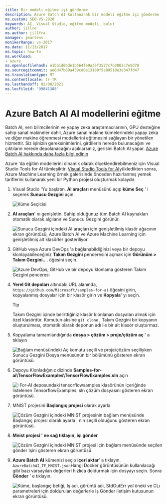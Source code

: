 ```yaml
---
title: Bir modeli eğitme işi gönderme
description: Azure Batch AI kullanarak bir modeli eğitme işi gönderme
ms.custom: SEO-VS-2020
keywords: AI, Visual Studio, eğitme modeli, bulut
author: jillre
ms.author: jillfra
manager: jmartens
monikerRange: vs-2017
ms.date: 11/13/2017
ms.topic: how-to
ms.workload:
- azure
ms.openlocfilehash: e1bb1d0bde1b564fe9a35f3527c7b3803c7e9d78
ms.sourcegitcommit: ae6d47b09a439cd0e13180f5e89510e3e347fd47
ms.translationtype: MT
ms.contentlocale: tr-TR
ms.lasthandoff: 02/08/2021
ms.locfileid: "99841308"
---
```

# <a name="train-ai-models-in-azure-batch-ai"></a>Azure Batch AI AI modellerini eğitme

Batch AI, veri bilimcilerinin ve yapay zeka araştırmacılarının, GPU desteğine sahip sanal makineler dahil, Azure sanal makine kümelerindeki yapay zeka ve diğer makine öğrenmesi modellerini eğitmesini sağlayan bir yönetilen hizmettir. Siz işinizin gereksinimlerini, girdilerin nerede bulunacağını ve çıktıların nerede depolanacağını açıklarsınız, gerisini Batch AI yapar. [Azure Batch AI hakkında daha fazla bilgi edinin](/azure/batch-ai/overview)

Azure 'da eğitim modellerini dinamik olarak ölçeklendirebilmeniz için Visual Studio Tools for AI tümleşiktir.  [Visual Studio Tools for AI](installation.md)yükledikten sonra, Azure Machine Learning örnek galerisinde önceden hazırlanmış yemek tariflerini kullanarak yeni bir Python projesi oluşturmak kolaydır.

1. Visual Studio 'Yu başlatın. **AI araçları** menüsünü açıp **küme Seç** ' i seçerek **Sunucu Gezgini** açın.

    ![Küme Seçicisi](media/train-model/select-cluster.png)

2. **AI araçları**' nı genişletin. Sahip olduğunuz tüm Batch AI kaynakları otomatik olarak algılanır ve Sunucu Gezgini görünür.

    ![Sunucu Gezgini içindeki AI araçları için genişletilmiş klasör ağacının ekran görüntüsü, Azure Batch AI ve Azure Machine Learning için genişletilmiş alt klasörler gösteriliyor.](media/train-model/batchai.png)

3. GitHub veya Azure DevOps 'a bağlanabildiğinizi veya bir depoyu klonlayabileceğiniz **Takım Gezgini** penceresini açmak için **Görünüm > Takım Gezgini..** . öğesini seçin.

    ![Azure DevOps, GitHub ve bir depoyu klonlama gösteren Takım Gezgini penceresi](media/train-model/team-explorer-devops.png)

4. **Yerel Git depoları** altındaki URL alanında, `https://github.com/Microsoft/samples-for-ai` öğesini girin, kopyalanmış dosyalar için bir klasör girin ve **Kopyala**' yı seçin.

    > [!Tip]
    > Takım Gezgini içinde belirttiğiniz klasör klonlanan dosyaları almak için özel klasördür. Komutun aksine `git clone` , Takım Gezgini bir kopyanın oluşturulması, otomatik olarak deponun adı ile bir alt klasör oluşturmaz.

5. Kopyalama tamamlandığında **dosya > çözüm > proje/çözüm aç** ' a tıklayın

    ![Bağlam menüsündeki Aç komutu seçili ve proje/çözüm seçiliyken Sunucu Gezgini Dosya menüsünün bir bölümünü gösteren ekran görüntüsü.](media/train-model/open-solution.png)

6. Depoyu Klonladığınız dizinde **Samples-for-ai\TensorFlowExamples\TensorFlowExamples.sln** açın

    ![-For-AI deposundaki tensorflowsamples klasörünün içeriğinde listelenen TensorflowExamples. sln çözüm dosyasını gösteren ekran görüntüsü.](media/train-model/tensorflowexamples.png)

7. MNIST projesini **Başlangıç projesi** olarak ayarla

    ![Çözüm Gezgini içindeki MNIST projesinin bağlam menüsünde Başlangıç projesi olarak ayarla ' nın seçili olduğunu gösteren ekran görüntüsü.](media/train-model/mnist-startup.png)

8. <strong>**Mnist projesi** ' ne sağ tıklayın, **işi gönder**</strong>

    ![Çözüm Gezgini içindeki MNIST projesi için bağlam menüsünde seçilen gönder Işini gösteren ekran görüntüsü.](media/train-model/submit-job.png)
9. **Azure Batch AI** kümenizi seçip **içeri aktar**' a tıklayın. `AzureBatchAI_TF_MNIST.json`Hangi Docker görüntüsünün kullanılacağı gibi bazı varsayılan değerleri hızlıca doldurmak için dosyayı seçin. Sonra **Gönder** ' e tıklayın.

    ![Küme, başlangıç betiği, Iş adı, görüntü adı, StdOutErr yol öneki ve CLı parametreleri için doldurulan değerlerle Iş Gönder iletişim kutusunun ekran görüntüsü.](media/train-model/submit-batch.png)
